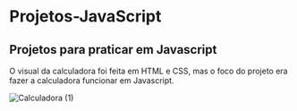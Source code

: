 # Projetos-JavaScript
## Projetos para praticar em Javascript


O visual da calculadora foi feita em HTML e CSS, mas o foco do projeto era fazer a calculadora funcionar em Javascript.

![Calculadora (1)](https://user-images.githubusercontent.com/80357746/181768980-92868b03-8916-43d3-aa7c-e08352b91dfe.gif)

